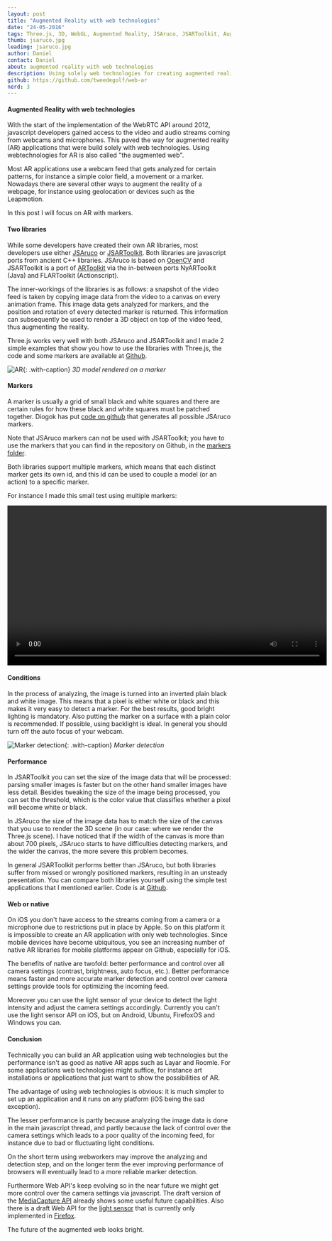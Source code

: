 ```yaml
---
layout: post
title: "Augmented Reality with web technologies"
date: "24-05-2016"
tags: Three.js, 3D, WebGL, Augmented Reality, JSAruco, JSARToolkit, Augmented Web
thumb: jsaruco.jpg
leadimg: jsaruco.jpg
author: Daniel
contact: Daniel
about: augmented reality with web technologies 
description: Using solely web technologies for creating augmented reality applications
github: https://github.com/tweedegolf/web-ar
nerd: 3
---
```


#### Augmented Reality with web technologies

With the start of the implementation of the WebRTC API around 2012, javascript developers gained access to the video and audio streams coming from webcams and microphones. This paved the way for augmented reality (AR) applications that were build solely with web technologies. Using webtechnologies for AR is also called "the augmented web".

Most AR applications use a webcam feed that gets analyzed for certain patterns, for instance a simple color field, a movement or a marker. Nowadays there are several other ways to augment the reality of a webpage, for instance using geolocation or devices such as the Leapmotion.

In this post I will focus on AR with markers.

#### Two libraries

While some developers have created their own AR libraries, most developers use either [JSAruco](https://github.com/jcmellado/js-aruco) or [JSARToolkit](https://github.com/kig/JSARToolKit). Both libraries are javascript ports from ancient C++ libraries. JSAruco is based on [OpenCV](http://opencv.org/) and JSARToolkit is a port of [ARToolkit](http://www.hitl.washington.edu/artoolkit/) via the in-between ports NyARToolkit (Java) and FLARToolkit (Actionscript).

The inner-workings of the libraries is as follows: a snapshot of the video feed is taken by copying image data from the video to a canvas on every animation frame. This image data gets analyzed for markers, and the position and rotation of every detected marker is returned. This information can subsequently be used to render a 3D object on top of the video feed, thus augmenting the reality.

Three.js works very well with both JSAruco and JSARToolkit and I made 2 simple examples that show you how to use the libraries with Three.js, the code and some markers are available at [Github](https://github.com/tweedegolf/web-ar).

![AR](/img/blog/jsaruco.jpg){: .with-caption}
*3D model rendered on a marker*


#### Markers

A marker is usually a grid of small black and white squares and there are certain rules for how these black and white squares must be patched together. Diogok has put [code on github](https://github.com/diogok/js-aruco-markers) that generates all possible JSAruco markers.

Note that JSAruco markers can not be used with JSARToolkit; you have to use the markers that you can find in the repository on Github, in the [markers folder](https://github.com/kig/JSARToolKit/tree/master/demos/markers).

Both libraries support multiple markers, which means that each distinct marker gets its own id, and this id can be used to couple a model (or an action) to a specific marker.

For instance I made this small test using multiple markers:

<video height="360" controls>
  <source src="http://data.tweedegolf.nl/web-ar/tjt-web-ar.mp4">
</video>


#### Conditions

In the process of analyzing, the image is turned into an inverted plain black and white image. This means that a pixel is either white or black and this makes it very easy to detect a marker. For the best results, good bright lighting is mandatory. Also putting the marker on a surface with a plain color is recommended. If possible, using backlight is ideal. In general you should turn off the auto focus of your webcam.

![Marker detection](/img/blog/inverted.jpg){: .with-caption}
*Marker detection*


#### Performance

In JSARToolkit you can set the size of the image data that will be processed: parsing smaller images is faster but on the other hand smaller images have less detail. Besides tweaking the size of the image being processed, you can set the threshold, which is the color value that classifies whether a pixel will become white or black.

In JSAruco the size of the image data has to match the size of the canvas that you use to render the 3D scene (in our case: where we render the Three.js scene). I have noticed that if the width of the canvas is more than about 700 pixels, JSAruco starts to have difficulties detecting markers, and the wider the canvas, the more severe this problem becomes.

In general JSARToolkit performs better than JSAruco, but both libraries suffer from missed or wrongly positioned markers, resulting in an unsteady presentation. You can compare both libraries yourself using the simple test applications that I mentioned earlier. Code is at [Github](https://github.com/tweedegolf/web-ar).


#### Web or native

On iOS you don't have access to the streams coming from a camera or a microphone due to restrictions put in place by Apple. So on this platform it is impossible to create an AR application with only web technologies. Since mobile devices have become ubiquitous, you see an increasing number of native AR libraries for mobile platforms appear on Github, especially for iOS.

The benefits of native are twofold: better performance and control over all camera settings (contrast, brightness, auto focus, etc.). Better performance means faster and more accurate marker detection and control over camera settings provide tools for optimizing the incoming feed.

Moreover you can use the light sensor of your device to detect the light intensity and adjust the camera settings accordingly. Currently you can't use the light sensor API on iOS, but on Android, Ubuntu, FirefoxOS and Windows you can.


#### Conclusion

Technically you can build an AR application using web technologies but the performance isn't as good as native AR apps such as Layar and Roomle. For some applications web technologies might suffice, for instance art installations or applications that just want to show the possibilities of AR.

The advantage of using web technologies is obvious: it is much simpler to set up an application and it runs on any platform (iOS being the sad exception).

The lesser performance is partly because analyzing the image data is done in the main javascript thread, and partly because the lack of control over the camera settings which leads to a poor quality of the incoming feed, for instance due to bad or fluctuating light conditions.

On the short term using webworkers may improve the analyzing and detection step, and on the longer term the ever improving performance of browsers will eventually lead to a more reliable marker detection.

Furthermore Web API's keep evolving so in the near future we might get more control over the camera settings via javascript. The draft version of the [MediaCapture API](http://w3c.github.io/mediacapture-main/#dictionary-mediatrackcapabilities-members) already shows some useful future capabilities. Also there is a draft Web API for the [light sensor](https://w3c.github.io/ambient-light/) that is currently only implemented in [Firefox](https://developer.mozilla.org/en-US/docs/Web/API/DeviceLightEvent/Using_light_sensors).

The future of the augmented web looks bright.








